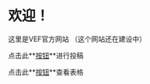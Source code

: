 # 欢迎！
这里是VEF官方网站
（这个网站还在建设中）

点击此**[按钮](https://docs.qq.com/form/page/DWXV6YkVMZUt6V2p6)**进行投稿

点击此**[按钮](https://docs.qq.com/sheet/DWUtlT1hiR0l3TFlz)**查看表格
